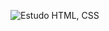 ![Estudo HTML, CSS](https://github.com/sonoda-matheus/meuprojeto/assets/138030276/6b6eeccd-9580-4e4c-9813-ca95d7d40b96)
